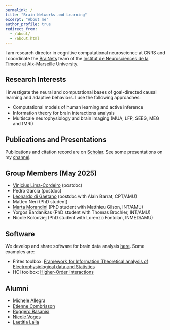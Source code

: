 ```yaml
---
permalink: /
title: "Brain Networks and Learning"
excerpt: "About me"
author_profile: true
redirect_from: 
  - /about/
  - /about.html
---
```


I am research director in cognitive computational neuroscience at CNRS and I coordinate the [BraiNets](https://www.int.univ-amu.fr/recherche-int/equipes/brainets) team of the [Institut de Neurosciences de la Timone](https://www.int.univ-amu.fr/) at Aix-Marseille University.

Research Interests
------
I investigate the neural and computational bases of goal-directed causal learning and adaptive behaviors. I use the following approaches:
- Computational models of human learning and active inference
- Information theory for brain interactions analysis
- Multiscale neurophysiology and brain imaging (MUA, LFP, SEEG, MEG and fMRI)

Publications and Presentations
------
Publications and citation record are on [Scholar](https://scholar.google.fr/citations?user=vsskO0AAAAAJ&hl=en).
See some presentations on my [channel](https://youtube.com/@brovelli).

Group Members (May 2025)
------
- [Vinicius Lima-Cordeiro](https://scholar.google.com/citations?user=sCOvJfkAAAAJ&hl=fr) (postdoc)
- Pedro Garcia (postdoc)
- [Leonardo di Gaetano](https://leonardodigaetano.github.io/) (postdoc with Alain Barrat, CPT/AMU)
- Matteo Neri (PhD student)
- [Marta Morandini](https://martamorandini.github.io/) (PhD student with Matthieu Gilson, INT/AMU)
- Yorgos Bardanikas (PhD student with Thomas Brochier, INT/AMU)
- Nicole Kolodziej (PhD student with Lorenzo Fontolan, INMED/AMU)

Software
------
We develop and share software for brain data analysis [here](https://brainets.github.io/software.html). Some examples are:
- Frites toolbox: [Framework for Information Theoretical analysis of Electrophysiological data and Statistics](https://brainets.github.io/frites/)
- HOI toolbox: [Higher-Order Interactions](https://brainets.github.io/hoi/)

Alumni
------
- [Michele Allegra](https://micheleallegra.github.io/)
- [Etienne Combrisson](https://etiennecmb.github.io/)
- [Ruggero Basanisi](https://scholar.google.com/citations?user=7KAqCgMAAAAJ&hl=it)
- [Nicole Voges](https://orcid.org/0000-0002-6324-2600)
- [Laetitia Lalla](https://www.linkedin.com/in/laetitia-lalla-22852b61/?original_referer=https%3A%2F%2Fwww%2Egoogle%2Ecom%2F&originalSubdomain=fr)

